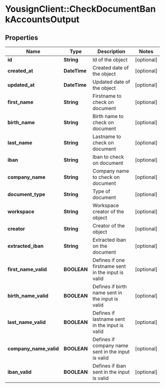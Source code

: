 # YousignClient::CheckDocumentBankAccountsOutput

## Properties
Name | Type | Description | Notes
------------ | ------------- | ------------- | -------------
**id** | **String** | Id of the object | [optional] 
**created_at** | **DateTime** | Created date of the object | [optional] 
**updated_at** | **DateTime** | Updated date of the object | [optional] 
**first_name** | **String** | Firstname to check on document | [optional] 
**birth_name** | **String** | Birth name to check on document | [optional] 
**last_name** | **String** | Lastname to check on document | [optional] 
**iban** | **String** | Iban to check on document | [optional] 
**company_name** | **String** | Company name to check on document | [optional] 
**document_type** | **String** | Type of document | [optional] 
**workspace** | **String** | Workspace creator of the object | [optional] 
**creator** | **String** | Creator of the object | [optional] 
**extracted_iban** | **String** | Extracted iban on the document | [optional] 
**first_name_valid** | **BOOLEAN** | Defines if one firstname sent in the input is valid | [optional] 
**birth_name_valid** | **BOOLEAN** | Defines if birth name sent in the input is valid | [optional] 
**last_name_valid** | **BOOLEAN** | Defines if lastname sent in the input is valid | [optional] 
**company_name_valid** | **BOOLEAN** | Defines if company name sent in the input is valid | [optional] 
**iban_valid** | **BOOLEAN** | Defines if iban sent in the input is valid | [optional] 


